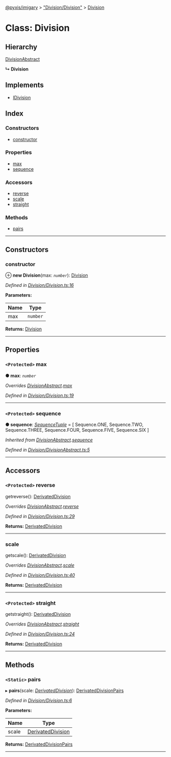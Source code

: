 [@pyxis/imigary](../README.md) > ["Division/Division"](../modules/_division_division_.md) > [Division](../classes/_division_division_.division.md)

# Class: Division

## Hierarchy

 [DivisionAbstract](_division_divisionabstract_.divisionabstract.md)

**↳ Division**

## Implements

* [IDivision](../interfaces/_division_types_.idivision.md)

## Index

### Constructors

* [constructor](_division_division_.division.md#constructor)

### Properties

* [max](_division_division_.division.md#max)
* [sequence](_division_division_.division.md#sequence)

### Accessors

* [reverse](_division_division_.division.md#reverse)
* [scale](_division_division_.division.md#scale)
* [straight](_division_division_.division.md#straight)

### Methods

* [pairs](_division_division_.division.md#pairs)

---

## Constructors

<a id="constructor"></a>

###  constructor

⊕ **new Division**(max: *`number`*): [Division](_division_division_.division.md)

*Defined in [Division/Division.ts:16](https://github.com/creaux/pyxis/blob/04ce533/packages/imigary/src/Division/Division.ts#L16)*

**Parameters:**

| Name | Type |
| ------ | ------ |
| max | `number` |

**Returns:** [Division](_division_division_.division.md)

___

## Properties

<a id="max"></a>

### `<Protected>` max

**● max**: *`number`*

*Overrides [DivisionAbstract](_division_divisionabstract_.divisionabstract.md).[max](_division_divisionabstract_.divisionabstract.md#max)*

*Defined in [Division/Division.ts:19](https://github.com/creaux/pyxis/blob/04ce533/packages/imigary/src/Division/Division.ts#L19)*

___
<a id="sequence"></a>

### `<Protected>` sequence

**● sequence**: *[SequenceTuple](../modules/_division_types_.md#sequencetuple)* =  [
    Sequence.ONE,
    Sequence.TWO,
    Sequence.THREE,
    Sequence.FOUR,
    Sequence.FIVE,
    Sequence.SIX
  ]

*Inherited from [DivisionAbstract](_division_divisionabstract_.divisionabstract.md).[sequence](_division_divisionabstract_.divisionabstract.md#sequence)*

*Defined in [Division/DivisionAbstract.ts:5](https://github.com/creaux/pyxis/blob/04ce533/packages/imigary/src/Division/DivisionAbstract.ts#L5)*

___

## Accessors

<a id="reverse"></a>

### `<Protected>` reverse

getreverse(): [DerivatedDivision](../modules/_division_types_.md#derivateddivision)

*Overrides [DivisionAbstract](_division_divisionabstract_.divisionabstract.md).[reverse](_division_divisionabstract_.divisionabstract.md#reverse)*

*Defined in [Division/Division.ts:29](https://github.com/creaux/pyxis/blob/04ce533/packages/imigary/src/Division/Division.ts#L29)*

**Returns:** [DerivatedDivision](../modules/_division_types_.md#derivateddivision)

___
<a id="scale"></a>

###  scale

getscale(): [DerivatedDivision](../modules/_division_types_.md#derivateddivision)

*Overrides [DivisionAbstract](_division_divisionabstract_.divisionabstract.md).[scale](_division_divisionabstract_.divisionabstract.md#scale)*

*Defined in [Division/Division.ts:40](https://github.com/creaux/pyxis/blob/04ce533/packages/imigary/src/Division/Division.ts#L40)*

**Returns:** [DerivatedDivision](../modules/_division_types_.md#derivateddivision)

___
<a id="straight"></a>

### `<Protected>` straight

getstraight(): [DerivatedDivision](../modules/_division_types_.md#derivateddivision)

*Overrides [DivisionAbstract](_division_divisionabstract_.divisionabstract.md).[straight](_division_divisionabstract_.divisionabstract.md#straight)*

*Defined in [Division/Division.ts:24](https://github.com/creaux/pyxis/blob/04ce533/packages/imigary/src/Division/Division.ts#L24)*

**Returns:** [DerivatedDivision](../modules/_division_types_.md#derivateddivision)

___

## Methods

<a id="pairs"></a>

### `<Static>` pairs

▸ **pairs**(scale: *[DerivatedDivision](../modules/_division_types_.md#derivateddivision)*): [DerivatedDivisionPairs](../modules/_division_types_.md#derivateddivisionpairs)

*Defined in [Division/Division.ts:6](https://github.com/creaux/pyxis/blob/04ce533/packages/imigary/src/Division/Division.ts#L6)*

**Parameters:**

| Name | Type |
| ------ | ------ |
| scale | [DerivatedDivision](../modules/_division_types_.md#derivateddivision) |

**Returns:** [DerivatedDivisionPairs](../modules/_division_types_.md#derivateddivisionpairs)

___


